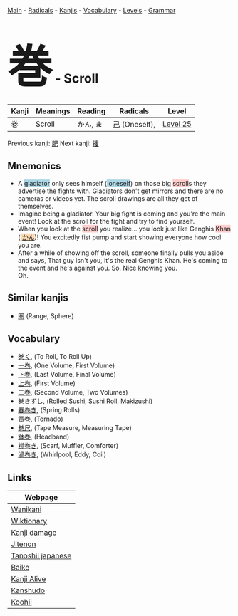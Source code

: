 <style> bigfont {font-size: 100px}</style>
[Main](../index.md) -
[Radicals](../radicals.md) -
[Kanjis](../kanjis.md) -
[Vocabulary](../vocabulary.md) -
[Levels](../levels.md) -
[Grammar](../grammar.md)
# <bigfont> 巻</bigfont> - Scroll 

| Kanji | Meanings | Reading | Radicals | Level |
| --- | --- | --- | --- | --- |
| 巻 | Scroll | かん, ま | [己](../radicals/己.md) (Oneself),  | [Level 25](../levels/wk_level25.md) |

Previous kanji: [肥](肥.md) Next kanji: [捜](捜.md) 

## Mnemonics
 * A <span style="background-color:#ADD8E6"> gladiator</span> only sees himself (<span style="background-color:#ADD8E6"> oneself</span>) on those big <span style="background-color:#ffcccb"> scroll</span>s they advertise the fights with. Gladiators don't get mirrors and there are no cameras or videos yet. The scroll drawings are all they get of themselves.
* Imagine being a gladiator. Your big fight is coming and you're the  main event! Look at the scroll for the fight and try to find yourself.
* When you look at the <span style="background-color:#ffcccb"> scroll</span> you realize... you look just like Genghis <span style="background-color:#ffcccb"> Khan</span> (<span style="background-color:#fed8b1"> [かん](https://jisho.org/search/かん)</span>)! You excitedly fist pump and start showing everyone how cool you are.
* After a while of showing off the scroll, someone finally pulls you aside and says, That guy isn't you, it's the real Genghis Khan. He's coming to the event and he's against you. So. Nice knowing you.<br />Oh.


## Similar kanjis
 * [圏](圏.md) (Range, Sphere)


## Vocabulary
 * [巻く](../vocabulary/巻.md), (To Roll, To Roll Up)
* [一巻](../vocabulary/巻.md), (One Volume, First Volume)
* [下巻](../vocabulary/巻.md), (Last Volume, Final Volume)
* [上巻](../vocabulary/巻.md), (First Volume)
* [二巻](../vocabulary/巻.md), (Second Volume, Two Volumes)
* [巻きずし](../vocabulary/巻.md), (Rolled Sushi, Sushi Roll, Makizushi)
* [春巻き](../vocabulary/巻.md), (Spring Rolls)
* [竜巻](../vocabulary/巻.md), (Tornado)
* [巻尺](../vocabulary/巻.md), (Tape Measure, Measuring Tape)
* [鉢巻](../vocabulary/巻.md), (Headband)
* [襟巻き](../vocabulary/巻.md), (Scarf, Muffler, Comforter)
* [渦巻き](../vocabulary/巻.md), (Whirlpool, Eddy, Coil)



## Links 

| Webpage |
| --- |
| [Wanikani          ](https://www.wanikani.com/kanji/巻) |
| [Wiktionary        ](https://en.wiktionary.org/wiki/巻) |
| [Kanji damage      ](http://www.kanjidamage.com/kanji/search?utf8=✓&q=巻) |
| [Jitenon           ](https://jitenon.com/kanji/巻) |
| [Tanoshii japanese ](https://www.tanoshiijapanese.com/dictionary/kanji.cfm?k=巻) |
| [Baike             ](https://baike.baidu.com/item/巻) |
| [Kanji Alive       ](https://app.kanjialive.com/巻) |
| [Kanshudo          ](https://www.kanshudo.com/searchmn?q=巻) |
| [Koohii            ](https://kanji.koohii.com/study/kanji/巻) |
